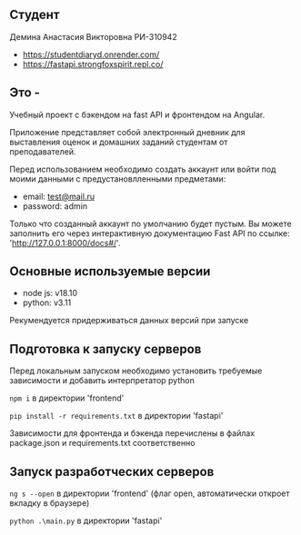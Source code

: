 ## Студент

Демина Анастасия Викторовна РИ-310942

- https://studentdiaryd.onrender.com/
- https://fastapi.strongfoxspirit.repl.co/

## Это -

Учебный проект с бэкендом на fast API и фронтендом на Angular.

Приложение представляет собой электронный дневник для выставления оценок и домашних заданий студентам от преподавателей.

Перед использованием необходимо создать аккаунт или войти под моими данными с предустановлленными предметами:

- email: test@mail.ru
- password: admin

Только что созданный аккаунт по умолчанию будет пустым. Вы можете заполнить его через интерактивную документацию Fast API по ссылке: 'http://127.0.0.1:8000/docs#/'.

## Основные используемые версии

- node js: v18.10
- python: v3.11

Рекумендуется придерживаться данных версий при запуске

## Подготовка к запуску серверов

Перед локальным запуском необходимо установить требуемые зависимости и добавить интерпретатор python

`npm i` в директории 'frontend'

`pip install -r requirements.txt` в директории 'fastapi'

Зависимости для фронтенда и бэкенда перечислены в файлах package.json и requirements.txt соответственно

## Запуск разработческих серверов

`ng s --open` в директории 'frontend' (флаг open, автоматически откроет вкладку в браузере)

`python .\main.py` в директории 'fastapi'
